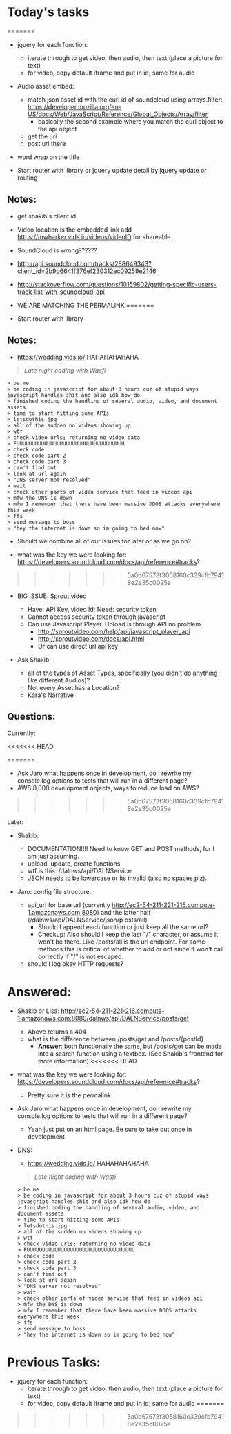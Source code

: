 
# Today's tasks


=======
-  jquery for each function:
    -  iterate through to get video, then audio, then text (place a picture for text)
    - for video, copy default iframe and put in id; same for audio
- Audio asset embed:
    - match json asset id with the curl id of soundcloud using arrays.filter: https://developer.mozilla.org/en-US/docs/Web/JavaScript/Reference/Global_Objects/Array/filter
        - basically the second example where you match the curl object to the api object
    - get the uri
    - post uri there

- word wrap on the title
- Start router with library or jquery update detail by jquery update or routing

## Notes:
- get shakib's client id

- Video location is the embedded link add https://mwharker.vids.io/videos/videoID for shareable.



- SoundCloud is wrong??????
-  http://api.soundcloud.com/tracks/288649343?client_id=2b9b6641f376ef230312ec09259e2146
- http://stackoverflow.com/questions/10159802/getting-specific-users-track-list-with-soundcloud-api
- WE ARE MATCHING THE PERMALINK
=======
- Start router with library

## Notes:
- https://wedding.vids.io/ HAHAHAHAHAHA
> *Late night coding with Wasfi*

```
> be me
> be coding in javascript for about 3 hours cuz of stupid ways javascript handles shit and also idk how do
> finished coding the handling of several audio, video, and document assets
> time to start hitting some APIs
> letsdothis.jpg
> all of the sudden no videos showing up
> wtf
> check video urls; returning no video data
> FUUUUUUUUUUUUUUUUUUUUUUUUUUUUUUUUUUU
> check code
> check code part 2
> check code part 3
> can't find out
> look at url again
> "DNS server not resolved"
> wait
> check other parts of video service that feed in videos api
> mfw the DNS is down
> mfw I remember that there have been massive DDOS attacks everywhere this week
> ffs
> send message to boss
> "hey the internet is down so im going to bed now"
```

- Should we combine all of our issues for later or as we go on?

- what was the key we were looking for: https://developers.soundcloud.com/docs/api/reference#tracks?

>>>>>>> 5a0b67573f3058160c339cfb79418e2e35c0025e
- BIG ISSUE: Sprout video
    - Have: API Key, video Id; Need: security token
    - Cannot access security token through javascript
    - Can use Javascript Player. Upload is through API no problem.
        - http://sproutvideo.com/help/api/javascript_player_api
        - http://sproutvideo.com/docs/api.html
        - Or can use direct url api key


- Ask Shakib:
   -  all of the types of Asset Types, specifically (you didn't do anything like different Audios)?
   - Not every Asset has a Location?
    - Kara's Narrative



## Questions:

Currently:

<<<<<<< HEAD

=======
- Ask Jaro what happens once in development, do I rewrite my console.log options to tests that will run in a different page?
- AWS 8,000 development objects, ways to reduce load on AWS?
>>>>>>> 5a0b67573f3058160c339cfb79418e2e35c0025e

Later:        

- Shakib:
    - DOCUMENTATION!!!! Need to know GET and POST methods, for I am just assuming.
    - upload, update, create functions
    - wtf is this: /dalnws/api/DALNService
    - JSON needs to be lowercase or its invalid (also no spaces plz).

- Jaro: config file structure.
    - api_url for base url (currently http://ec2-54-211-221-216.compute-1.amazonaws.com:8080) and the latter half (/dalnws/api/DALNService/json/p   osts/all)
        - Should I append each function or just keep all the same url?
        - Checkup: Also should I keep the last "/" character, or assume it won't be there. Like /posts/all is the url endpoint. For some methods this is critical of whether to add or not since it won't call correctly if "/" is not escaped.
    - should I log okay HTTP requests?

# Answered:
- Shakib or Lisa: http://ec2-54-211-221-216.compute-1.amazonaws.com:8080/dalnws/api/DALNService/posts/get
    - Above returns a 404
    - what is the difference between /posts/get and /posts/{postId}
        - **Answer**: both functionally the same, but /posts/get can be made into a search function using a textbox. (See Shakib's frontend for more information)
<<<<<<< HEAD
- what was the key we were looking for: https://developers.soundcloud.com/docs/api/reference#tracks?
    - Pretty sure it is the permalink
- Ask Jaro what happens once in development, do I rewrite my console.log options to tests that will run in a different page?
    - Yeah just put on an html page. Be sure to take out once in development.

- DNS:
    - https://wedding.vids.io/ HAHAHAHAHAHA
    > *Late night coding with Wasfi*

    ```
    > be me
    > be coding in javascript for about 3 hours cuz of stupid ways javascript handles shit and also idk how do
    > finished coding the handling of several audio, video, and document assets
    > time to start hitting some APIs
    > letsdothis.jpg
    > all of the sudden no videos showing up
    > wtf
    > check video urls; returning no video data
    > FUUUUUUUUUUUUUUUUUUUUUUUUUUUUUUUUUUU
    > check code
    > check code part 2
    > check code part 3
    > can't find out
    > look at url again
    > "DNS server not resolved"
    > wait
    > check other parts of video service that feed in videos api
    > mfw the DNS is down
    > mfw I remember that there have been massive DDOS attacks everywhere this week
    > ffs
    > send message to boss
    > "hey the internet is down so im going to bed now"
    ```
# Previous Tasks:

-  jquery for each function:
    -  iterate through to get video, then audio, then text (place a picture for text)
    - for video, copy default iframe and put in id; same for audio
=======
>>>>>>> 5a0b67573f3058160c339cfb79418e2e35c0025e
